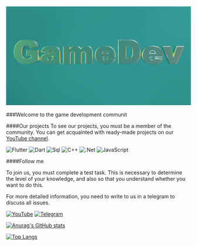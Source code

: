 ![Header](https://github.com/GameDevCommunity/gamedevcommunity/blob/main/assets/emblem.png)

###Welcome to the game development communit

####Our projects
To see our projects, you must be a member of the community. You can get acquainted with ready-made projects on our [YouTube channel](https://www.youtube.com/channel/UCB9QYH6lwgmargyyhMsFShA).

![Flutter](https://img.shields.io/badge-Flutter-090909?style=for-the-badge&logo=flutter&logoColor=47C5FB)
![Dart](https://img.shields.io/badge-Dart-090909?style=for-the-badge&logo=dart&logoColor=097CDB)
![Sql](https://img.shields.io/badge-Sql-090909?style=for-the-badge&logo=mysql&logoColor=006488)
![C++](https://img.shields.io/badge-C++-090909?style=for-the-badge&logo=C%2b%2b&logoColor=6296CC)
![.Net](https://img.shields.io/badge-Framework-090909?style=for-the-badge&logo=.net&logoColor=E5D3FF)
![JavaScript](https://img.shields.io/badge-JavaScript-090909?style=for-the-badge&logo=JavaScript&logoColor=E9D54D)

####Follow me

To join us, you must complete a test task. This is necessary to determine the level of your knowledge, and also so that you understand whether you want to do this.

For more detailed information, you need to write to us in a telegram to discuss all issues.

[![YouTube](https://img.shields.io/badge-Youtube-090909?style=for-the-badge&logo=YouTube&logoColor=FF0000)](https://www.youtube.com/channel/UCB9QYH6lwgmargyyhMsFShA)
[![Telegram](https://img.shields.io/badge-Telegram-090909?style=for-the-badge&logo=telegram&logoColor=27A0D9)](https://t.me/georgedemyan)

[![Anurag's GitHub stats](https://github-readme-stats.vercel.app/api?username=GameDevCommunity&count_private=true&show_icons=true)](https://github.com/anuraghazra/github-readme-stats)

[![Top Langs](https://github-readme-stats.vercel.app/api/top-langs/?username=GameDevCommunity&layout=compact)](https://github.com/anuraghazra/github-readme-stats)